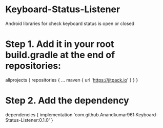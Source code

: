 # Keyboard-Status-Listener
Android libraries for check keyboard status is open or closed

# Step 1. Add it in your root build.gradle at the end of repositories:
allprojects {
		repositories {
			...
			maven { url 'https://jitpack.io' }
		}
	}
  
  # Step 2. Add the dependency
  dependencies {
	        implementation 'com.github.Anandkumar961:Keyboard-Status-Listener:0.1.0'
	}
  
  
  
  
